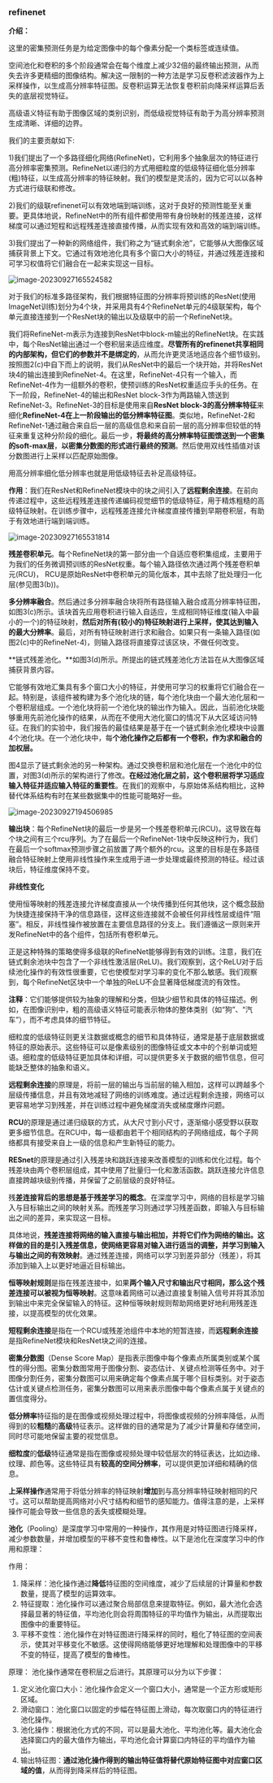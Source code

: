 ### refinenet

**介绍：**

这里的密集预测任务是为给定图像中的每个像素分配一个类标签或连续值。

空间池化和卷积的多个阶段通常会在每个维度上减少32倍的最终输出预测，从而失去许多更精细的图像结构。解决这一限制的一种方法是学习反卷积滤波器作为上采样操作，以生成高分辨率特征图。反卷积运算无法恢复卷积前向降采样运算后丢失的底层视觉特征。

高级语义特征有助于图像区域的类别识别，而低级视觉特征有助于为高分辨率预测生成清晰、详细的边界。

我们的主要贡献如下:

1)我们提出了一个多路径细化网络(RefineNet)，它利用多个抽象层次的特征进行高分辨率密集预测。RefineNet以递归的方式用细粒度的低级特征细化低分辨率(粗)特征，以生成高分辨率的特征映射。我们的模型是灵活的，因为它可以以各种方式进行级联和修改。

2)我们的级联refinenet可以有效地端到端训练，这对于良好的预测性能至关重要。更具体地说，RefineNet中的所有组件都使用带有身份映射的残差连接，这样梯度可以通过短程和远程残差连接直接传播，从而实现有效和高效的端到端训练。

3)我们提出了一种新的网络组件，我们称之为“链式剩余池”，它能够从大图像区域捕获背景上下文。它通过有效地池化具有多个窗口大小的特征，并通过残差连接和可学习权值将它们融合在一起来实现这一目标。

![image-20230927165524582](C:\Users\Administrator\AppData\Roaming\Typora\typora-user-images\image-20230927165524582.png)

对于我们的标准多路径架构，我们根据特征图的分辨率将预训练的ResNet(使用ImageNet训练)划分为4个块，并采用具有4个RefineNet单元的4级联架构，每个单元直接连接到一个ResNet块的输出以及级联中的前一个RefineNet块。

我们将RefineNet-m表示为连接到ResNet中block-m输出的RefineNet块。在实践中，每个ResNet输出通过一个卷积层来适应维度。**尽管所有的refinenet共享相同的内部架构，但它们的参数并不是绑定的**，从而允许更灵活地适应各个细节级别。按照图2(c)中自下而上的说明，我们从ResNet中的最后一个块开始，并将ResNet块4的输出连接到RefineNet-4。在这里，RefineNet-4只有一个输入，而RefineNet-4作为一组额外的卷积，使预训练的ResNet权重适应手头的任务。在下一阶段，RefineNet-4的输出和ResNet block-3作为两路输入馈送到RefineNet-3。RefineNet-3的目标是使用来自**ResNet block-3的高分辨率特征**来细化**RefineNet-4在上一阶段输出的低分辨率特征图**。类似地，RefineNet-2和RefineNet-1通过融合来自后一层的高级信息和来自前一层的高分辨率但较低的特征来重复这种分阶段的细化。最后一步，**将最终的高分辨率特征图馈送到一个密集的soft-max层**，**以密集分数图的形式进行最终的预测**。然后使用双线性插值对该分数图进行上采样以匹配原始图像。

用高分辨率细化低分辨率也就是用低级特征去补足高级特征。

**作用**：我们在ResNet和RefineNet模块中的块之间引入了**远程剩余连接**。在前向传递过程中，这些远程残差连接传递编码视觉细节的低级特征，用于精炼粗糙的高级特征映射。在训练步骤中，远程残差连接允许梯度直接传播到早期卷积层，有助于有效地进行端到端训练。

![image-20230927165531814](C:\Users\Administrator\AppData\Roaming\Typora\typora-user-images\image-20230927165531814.png)

**残差卷积单元**。每个RefineNet块的第一部分由一个自适应卷积集组成，主要用于为我们的任务微调预训练的ResNet权重。每个输入路径依次通过两个残差卷积单元(RCU)， RCU是原始ResNet中卷积单元的简化版本，其中去除了批处理归一化层(参见图3(b))。

**多分辨率融合**。然后通过多分辨率融合块将所有路径输入融合成高分辨率特征图，如图3(c)所示。该块首先应用卷积进行输入自适应，生成相同特征维度(输入中最小的一个)的特征映射，**然后对所有(较小的)特征映射进行上采样，使其达到输入的最大分辨率**。最后，对所有特征映射进行求和融合。如果只有一条输入路径(如图2(c)中的RefineNet-4)，则输入路径将直接穿过该区块，不做任何改变。

**链式残差池化。**如图3(d)所示。所提出的链式残差池化方法旨在从大图像区域捕获背景内容。

它能够有效地汇集具有多个窗口大小的特征，并使用可学习的权重将它们融合在一起。特别是，该组件被构建为多个池化块的链，每个池化块由一个最大池化层和一个卷积层组成。一个池化块将前一个池化块的输出作为输入。因此，当前池化块能够重用先前池化操作的结果，从而在不使用大池化窗口的情况下从大区域访问特征。在我们的实验中，我们报告的最佳结果是基于在一个链式剩余池化模块中设置4个池化块。在一个池化块中，每**个池化操作之后都有一个卷积，作为求和融合的加权层。**

图4显示了链式剩余池的另一种架构。通过交换卷积层和池化层在一个池化中的位置，对图3(d)所示的架构进行了修改。**在经过池化层之前，这个卷积层将学习适应输入特征并适应输入特征的重要性**。在我们的观察中，与原始体系结构相比，这种替代体系结构有时在某些数据集中的性能可能略好一些。

![image-20230927194506985](C:\Users\Administrator\AppData\Roaming\Typora\typora-user-images\image-20230927194506985.png)

**输出块**：每个RefineNet块的最后一步是另一个残差卷积单元(RCU)。这导致在每个块之间有三个rcu序列。为了在最后一个RefineNet-1块中反映这种行为，我们在最后一个softmax预测步骤之前放置了两个额外的rcu。这里的目标是在多路径融合特征映射上使用非线性操作来生成用于进一步处理或最终预测的特征。经过该块后，特征维度保持不变。

**非线性变化**

使用恒等映射的残差连接允许梯度直接从一个块传播到任何其他块，这个概念鼓励为快捷连接保持干净的信息路径，这样这些连接就不会被任何非线性层或组件“阻塞”。相反，非线性操作被放置在主要信息路径的分支上。我们遵循这一原则来开发RefineNet中的各个组件，包括所有卷积单元。

正是这种特殊的策略使得多级联的RefineNet能够得到有效的训练。注意，我们在链式剩余池块中包含了一个非线性激活层(ReLU)。我们观察到，这个ReLU对于后续池化操作的有效性很重要，它也使模型对学习率的变化不那么敏感。我们观察到，每个RefineNet区块中一个单独的ReLU不会显著降低梯度流的有效性。



**注释**：它们能够提供较为抽象的理解和分类，但缺少细节和具体的特征描述。例如，在图像识别中，粗的高级语义特征可能表示物体的整体类别（如“狗”、“汽车”），而不考虑具体的细节特征。

细粒度的低级特征则更关注数据或概念的细节和具体特征，通常是基于底层数据或特征的原始表示。这些特征可以是像素级别的图像特征或文本中的个别单词或短语。细粒度的低级特征更加具体和详细，可以提供更多关于数据的细节信息，但可能缺乏整体的抽象和语义。

**远程剩余连接**的原理是，将前一层的输出与当前层的输入相加，这样可以跨越多个层级传播信息，并且有效地减轻了网络的训练难度。通过远程剩余连接，网络可以更容易地学习到残差，并在训练过程中避免梯度消失或梯度爆炸问题。

**RCU**的原理是通过递归级联的方式，从大尺寸到小尺寸，逐渐缩小感受野以获取更多细节信息。在RCU中，每一级都由若干个相同结构的子网络组成，每个子网络都具有接受来自上一级的信息和产生新特征的能力。

**RESnet**的原理是通过引入残差块和跳跃连接来改善模型的训练和优化过程。每个残差块由两个卷积层组成，其中使用了批量归一化和激活函数。跳跃连接允许信息直接跨越块级别传播，并保留了之前层级的良好特征。

残**差连接背后的思想是基于残差学习的概念**。在深度学习中，网络的目标是学习输入与目标输出之间的映射关系。而残差学习则通过学习残差函数，即输入与目标输出之间的差异，来实现这一目标。

具体地说，**残差连接将网络的输入直接与输出相加，并将它们作为网络的输出。这样做的目的是引入残差信息，使网络更容易对输入进行适当的调整，并学习到输入与输出之间的有效映射**。通过残差连接，网络可以学习到差异部分（残差），将其添加到输入上以更好地逼近目标输出。

**恒等映射规则**是指在残差连接中，如果**两个输入尺寸和输出尺寸相同，那么这个残差连接可以被视为恒等映射**。这意味着网络可以通过直接复制输入信号并将其添加到输出中来完全保留输入的特征。这种恒等映射规则帮助网络更好地利用残差连接，以提高模型的优化效果。

**短程剩余连接**是指在一个RCU或残差池组件中本地的短暂连接，而**远程剩余连接**是指RefineNet模块和ResNet块之间的连接。

**密集分数图**（Dense Score Map）是指表示图像中每个像素点所属类别或某个属性的得分图。密集分数图常用于图像分割、姿态估计、关键点检测等任务中。对于图像分割任务，密集分数图可以用来确定每个像素点属于哪个目标类别。对于姿态估计或关键点检测任务，密集分数图可以用来表示图像中每个像素点属于关键点的置信度得分。

**低分辨率**特征指的是在图像或视频处理过程中，将图像或视频的分辨率降低，从而得到的较**粗糙**的**高级**特征表示。这样做的目的通常是为了减少计算量和存储空间，同时尽可能地保留主要的视觉信息。

**细粒度**的**低级**特征通常是指在图像或视频处理中较低层次的特征表达，比如边缘、纹理、颜色等。这些特征具有**较高的空间分辨率**，可以提供更加详细和精确的信息。

**上采样操作**通常用于将低分辨率的特征映射**增加**到与高分辨率特征映射相同的尺寸。这可以帮助提高网络对小尺寸结构和细节的感知能力。值得注意的是，上采样操作可能会导致一些信息的丢失或模糊处理。

**池化**（Pooling）是深度学习中常用的一种操作，其作用是对特征图进行降采样，减少参数数量，并增加模型的平移不变性和鲁棒性。以下是池化在深度学习中的作用和原理：

作用：

1. 降采样：池化操作通过**降低**特征图的空间维度，减少了后续层的计算量和参数数量，提高了模型的运算效率。
2. 特征提取：池化操作可以通过聚合局部信息来提取特征。例如，最大池化会选择最显著的特征值，平均池化则会将周围特征的平均值作为输出，从而提取出图像中的重要特征。
3. 平移不变性：池化操作在对特征图进行降采样的同时，粗化了特征图的空间表示，使其对平移变化不敏感。这使得网络能够更好地理解和处理图像中的平移不变的特征，提高了模型的鲁棒性。

原理：
池化操作通常在卷积层之后进行。其原理可以分为以下步骤：

1. 定义池化窗口大小：池化操作会定义一个窗口大小，通常是一个正方形或矩形区域。
2. 滑动窗口：池化窗口以固定的步幅在特征图上滑动，每次取窗口内的特征进行池化操作。
3. 池化操作：根据池化方式的不同，可以是最大池化、平均池化等。最大池化会选择窗口内的最大值作为输出，平均池化会计算窗口内特征的平均值作为输出。
4. 输出特征图：**通过池化操作得到的输出特征值将替代原始特征图中对应窗口区域的值**，从而得到降采样后的特征图。